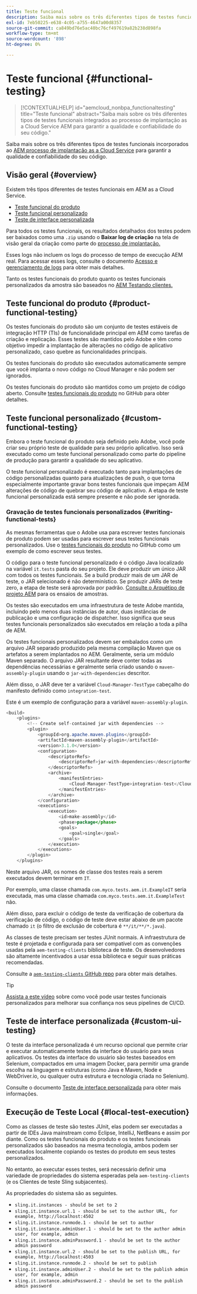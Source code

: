```yaml
---
title: Teste funcional
description: Saiba mais sobre os três diferentes tipos de testes funcionais integrados ao processo de implantação as a Cloud Service AEM para garantir a qualidade e confiabilidade do seu código.
exl-id: 7eb50225-e638-4c05-a755-4647a00d8357
source-git-commit: ca849bd76e5ac40bc76cf497619a82b238d898fa
workflow-type: tm+mt
source-wordcount: '898'
ht-degree: 0%

---
```



# Teste funcional {#functional-testing}

>[!CONTEXTUALHELP]
>id="aemcloud_nonbpa_functionaltesting"
>title="Teste funcional"
>abstract="Saiba mais sobre os três diferentes tipos de testes funcionais integrados ao processo de implantação as a Cloud Service AEM para garantir a qualidade e confiabilidade do seu código."

Saiba mais sobre os três diferentes tipos de testes funcionais incorporados ao [AEM processo de implantação as a Cloud Service](/help/implementing/cloud-manager/deploy-code.md) para garantir a qualidade e confiabilidade do seu código.

## Visão geral {#overview}

Existem três tipos diferentes de testes funcionais em AEM as a Cloud Service.

* [Teste funcional do produto](#product-functional-testing)
* [Teste funcional personalizado](#custom-functional-testing)
* [Teste de interface personalizada](#custom-ui-testing)

Para todos os testes funcionais, os resultados detalhados dos testes podem ser baixados como uma `.zip` usando o **Baixar log de criação** na tela de visão geral da criação como parte do [processo de implantação.](/help/implementing/cloud-manager/deploy-code.md)

Esses logs não incluem os logs do processo de tempo de execução AEM real. Para acessar esses logs, consulte o documento [Acesso e gerenciamento de logs](/help/implementing/cloud-manager/manage-logs.md) para obter mais detalhes.

Tanto os testes funcionais do produto quanto os testes funcionais personalizados da amostra são baseados no [AEM Testando clientes.](https://github.com/adobe/aem-testing-clients)

## Teste funcional do produto {#product-functional-testing}

Os testes funcionais do produto são um conjunto de testes estáveis de integração HTTP (TIs) de funcionalidade principal em AEM como tarefas de criação e replicação. Esses testes são mantidos pelo Adobe e têm como objetivo impedir a implantação de alterações no código de aplicativo personalizado, caso quebre as funcionalidades principais.

Os testes funcionais do produto são executados automaticamente sempre que você implanta o novo código no Cloud Manager e não podem ser ignorados.

Os testes funcionais do produto são mantidos como um projeto de código aberto. Consulte [testes funcionais do produto](https://github.com/adobe/aem-test-samples/tree/aem-cloud/smoke) no GitHub para obter detalhes.

## Teste funcional personalizado {#custom-functional-testing}

Embora o teste funcional do produto seja definido pelo Adobe, você pode criar seu próprio teste de qualidade para seu próprio aplicativo. Isso será executado como um teste funcional personalizado como parte do pipeline de produção para garantir a qualidade do seu aplicativo.

O teste funcional personalizado é executado tanto para implantações de código personalizadas quanto para atualizações de push, o que torna especialmente importante gravar bons testes funcionais que impeçam AEM alterações de código de quebrar seu código de aplicativo. A etapa de teste funcional personalizada está sempre presente e não pode ser ignorada.

### Gravação de testes funcionais personalizados {#writing-functional-tests}

As mesmas ferramentas que o Adobe usa para escrever testes funcionais de produto podem ser usadas para escrever seus testes funcionais personalizados. Use o [testes funcionais do produto](https://github.com/adobe/aem-test-samples/tree/aem-cloud/smoke) no GitHub como um exemplo de como escrever seus testes.

O código para o teste funcional personalizado é o código Java localizado na variável `it.tests` pasta do seu projeto. Ele deve produzir um único JAR com todos os testes funcionais. Se a build produzir mais de um JAR de teste, o JAR selecionado é não determinístico. Se produzir JARs de teste zero, a etapa de teste será aprovada por padrão. [Consulte o Arquétipo de projeto AEM](https://github.com/adobe/aem-project-archetype/tree/develop/src/main/archetype/it.tests) para os ensaios de amostras.

Os testes são executados em uma infraestrutura de teste Adobe mantida, incluindo pelo menos duas instâncias de autor, duas instâncias de publicação e uma configuração de dispatcher. Isso significa que seus testes funcionais personalizados são executados em relação a toda a pilha de AEM.

Os testes funcionais personalizados devem ser embalados como um arquivo JAR separado produzido pela mesma compilação Maven que os artefatos a serem implantados no AEM. Geralmente, seria um módulo Maven separado. O arquivo JAR resultante deve conter todas as dependências necessárias e geralmente seria criado usando o `maven-assembly-plugin` usando o `jar-with-dependencies` descritor.

Além disso, o JAR deve ter a variável `Cloud-Manager-TestType` cabeçalho do manifesto definido como `integration-test`.

Este é um exemplo de configuração para a variável `maven-assembly-plugin`.

```java
<build>
    <plugins>
        <!-- Create self-contained jar with dependencies -->
        <plugin>
            <groupId>org.apache.maven.plugins</groupId>
            <artifactId>maven-assembly-plugin</artifactId>
            <version>3.1.0</version>
            <configuration>
                <descriptorRefs>
                    <descriptorRef>jar-with-dependencies</descriptorRef>
                </descriptorRefs>
                <archive>
                    <manifestEntries>
                        <Cloud-Manager-TestType>integration-test</Cloud-Manager-TestType>
                    </manifestEntries>
                </archive>
            </configuration>
            <executions>
                <execution>
                    <id>make-assembly</id>
                    <phase>package</phase>
                    <goals>
                        <goal>single</goal>
                    </goals>
                </execution>
            </executions>
        </plugin>
    </plugins>
```

Neste arquivo JAR, os nomes de classe dos testes reais a serem executados devem terminar em `IT`.

Por exemplo, uma classe chamada `com.myco.tests.aem.it.ExampleIT` seria executada, mas uma classe chamada `com.myco.tests.aem.it.ExampleTest` não.

Além disso, para excluir o código de teste da verificação de cobertura da verificação de código, o código de teste deve estar abaixo de um pacote chamado `it` (o filtro de exclusão de cobertura é `**/it/**/*.java`).

As classes de teste precisam ser testes JUnit normais. A infraestrutura de teste é projetada e configurada para ser compatível com as convenções usadas pela `aem-testing-clients` biblioteca de teste. Os desenvolvedores são altamente incentivados a usar essa biblioteca e seguir suas práticas recomendadas.

Consulte a [`aem-testing-clients` GitHub repo](https://github.com/adobe/aem-testing-clients) para obter mais detalhes.

>[!TIP]
>
>[Assista a este vídeo](https://www.youtube.com/watch?v=yJX6r3xRLHU) sobre como você pode usar testes funcionais personalizados para melhorar sua confiança nos seus pipelines de CI/CD.

## Teste de interface personalizada {#custom-ui-testing}

O teste da interface personalizada é um recurso opcional que permite criar e executar automaticamente testes da interface do usuário para seus aplicativos. Os testes da interface do usuário são testes baseados em Selenium, compactados em uma imagem Docker, para permitir uma grande escolha na linguagem e estruturas (como Java e Maven, Node e WebDriver.io, ou qualquer outra estrutura e tecnologia criada no Selenium).

Consulte o documento [Teste de interface personalizada](/help/implementing/cloud-manager/ui-testing.md#custom-ui-testing) para obter mais informações.

## Execução de Teste Local {#local-test-execution}

Como as classes de teste são testes JUnit, elas podem ser executadas a partir de IDEs Java mainstream como Eclipse, IntelliJ, NetBeans e assim por diante. Como os testes funcionais do produto e os testes funcionais personalizados são baseados na mesma tecnologia, ambos podem ser executados localmente copiando os testes do produto em seus testes personalizados.

No entanto, ao executar esses testes, será necessário definir uma variedade de propriedades do sistema esperadas pela `aem-testing-clients` (e os Clientes de teste Sling subjacentes).

As propriedades do sistema são as seguintes.

* `sling.it.instances - should be set to 2`
* `sling.it.instance.url.1 - should be set to the author URL, for example, http://localhost:4502`
* `sling.it.instance.runmode.1 - should be set to author`
* `sling.it.instance.adminUser.1 - should be set to the author admin user, for example, admin`
* `sling.it.instance.adminPassword.1 - should be set to the author admin password`
* `sling.it.instance.url.2 - should be set to the publish URL, for example, http://localhost:4503`
* `sling.it.instance.runmode.2 - should be set to publish`
* `sling.it.instance.adminUser.2 - should be set to the publish admin user, for example, admin`
* `sling.it.instance.adminPassword.2 - should be set to the publish admin password`
